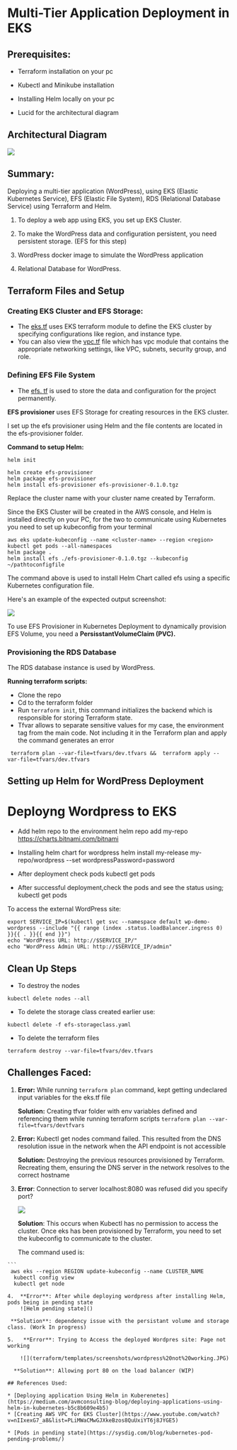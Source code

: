 # Multi-Tier Application Deployment in EKS

## Prerequisites:
- Terraform installation on your pc
- Kubectl and Minikube installation
- Installing Helm locally on your pc

- Lucid for the architectural diagram

## Architectural Diagram

![](terraform/templates/screenshots/diagram.jpg)

## Summary:

Deploying a multi-tier application (WordPress), using EKS (Elastic Kubernetes Service), EFS (Elastic File System), RDS (Relational Database Service) using Terraform and Helm.

1. To deploy a web app using EKS, you set up EKS Cluster.

2. To make the WordPress data and configuration persistent, you need persistent storage. (EFS for this step)

3. WordPress docker image to simulate the WordPress application

4. Relational Database for WordPress.

## Terraform Files and Setup

### Creating EKS Cluster and EFS Storage:

 - The [eks.tf](https://github.com/elsie-dev/7Ts/blob/main/terraform/02_eks.tf) uses EKS terraform module to define the EKS cluster by specifying configurations like region, and instance type.
 - You can also view the [vpc.tf](https://github.com/elsie-dev/7Ts/blob/main/terraform/01_vpc.tf) file which has vpc module that contains the appropriate networking settings, like VPC, subnets, security group, and role.

### Defining EFS File System

- The [efs. tf](https://github.com/elsie-dev/7Ts/blob/main/terraform/03_efs.tf) is used to store the data and configuration for the project permanently.

**EFS provisioner** uses EFS Storage for creating resources in the EKS cluster.

I set up the efs provisioner using Helm and the file contents are located in the efs-provisioner folder.

**Command to setup Helm:**
```
helm init
```
```
helm create efs-provisioner
helm package efs-provisioner
helm install efs-provisioner efs-provisioner-0.1.0.tgz
```

Replace the cluster name with your cluster name created by Terraform.

Since the EKS Cluster will be created in the AWS console, and Helm is installed directly on your PC, for the two to communicate using Kubernetes you need to set up kubeconfig from your terminal

```
aws eks update-kubeconfig --name <cluster-name> --region <region>
kubectl get pods --all-namespaces
helm package .
helm install efs ./efs-provisioner-0.1.0.tgz --kubeconfig ~/pathtoconfigfile
```

The command above is used to install Helm Chart called efs using a specific Kubernetes configuration file.

Here's an example of the expected output screenshot:

![](terraform/templates/screenshots/helmefs%20deployed.JPG)

To use EFS Provisioner in Kubernetes Deployment to dynamically provision EFS Volume, you need a **PersisstantVolumeClaim (PVC).**

### Provisioning the RDS Database

The RDS database instance is used by WordPress.

**Running terraform scripts:**

- Clone the repo
- Cd to the terraform folder
- Run ```terraform init```, this command initializes the backend which is responsible for storing Terraform state.
- Tfvar allows to separate  sensitive values for my case, the environment tag from the main code. Not including it in the Terraform  plan and apply the command generates an error

 ```
  terraform plan --var-file=tfvars/dev.tfvars &&  terraform apply --var-file=tfvars/dev.tfvars
 ```

## Setting up Helm for WordPress Deployment

# Deployng Wordpress to EKS
- Add helm repo to the environment
helm repo add my-repo https://charts.bitnami.com/bitnami

- Installing helm chart for wordpress
helm install my-release my-repo/wordpress --set wordpressPassword=password

- After deployment check pods
kubectl get pods

- After successful deployment,check the pods and see the status using;
kubectl get pods

To access the external WordPress site:

```
export SERVICE_IP=$(kubectl get svc --namespace default wp-demo-wordpress --include "{{ range (index .status.loadBalancer.ingress 0) }}{{ . }}{{ end }}")
echo "WordPress URL: http://$SERVICE_IP/"
echo "WordPress Admin URL: http://$SERVICE_IP/admin"
```

## Clean Up Steps

- To destroy the nodes

```
kubectl delete nodes --all
```
- To delete the storage class created earlier use:

```
kubectl delete -f efs-storageclass.yaml
```
- To delete the terraform files

```
terraform destroy --var-file=tfvars/dev.tfvars
```

## Challenges Faced:

1.  **Error:** While running ```terraform plan``` command, kept getting
    undeclared input variables for the eks.tf file

    **Solution:** Creating tfvar folder with env variables defined and
    referencing them while running terraform scripts ```terraform
    plan --var-file=tfvars/devtfvars```

2.  **Error:** Kubectl get nodes command failed. This resulted from the DNS
    resolution issue in the network when the API endpoint is not
    accessible

    **Solution:** Destroying the previous resources provisioned by Terraform.
    Recreating them, ensuring the DNS server in the network resolves to the correct
    hostname

3.   **Error**: Connection to server localhost:8080 was refused did you specify port?

     ![](terraform/templates/screenshots//kubectl%20error.JPG)

     **Solution**: This occurs when Kubectl has no permission to
     access the cluster. Once eks has been provisioned by Terraform, you need to set the
     kubeconfig to communicate to the cluster.

     The command used is:

    ```
     aws eks --region REGION update-kubeconfig --name CLUSTER_NAME
      kubectl config view
      kubectl get node
   ```
4.  **Error**: After while deploying wordpress after installing Helm, pods being in pending state
       ![Helm pending state]()

    **Solution**: dependency issue with the persistant volume and storage class. (Work In progress)

5.   **Error**: Trying to Access the deployed Wordpres site: Page not working

       ![](terraform/templates/screenshots/wordpress%20not%20working.JPG)

     **Solution**: Allowing port 80 on the load balancer (WIP)

## References Used:

* [Deploying application Using Helm in Kuberenetes](https://medium.com/avmconsulting-blog/deploying-applications-using-helm-in-kubernetes-b5c8b609e4b5)
* [Creating AWS VPC for EKS Cluster](https://www.youtube.com/watch?v=nIIxexG7_a8&list=PLiMWaCMwGJXkeBzos8QuUxiYT6j8JYGE5)

* [Pods in pending state](https://sysdig.com/blog/kubernetes-pod-pending-problems/)